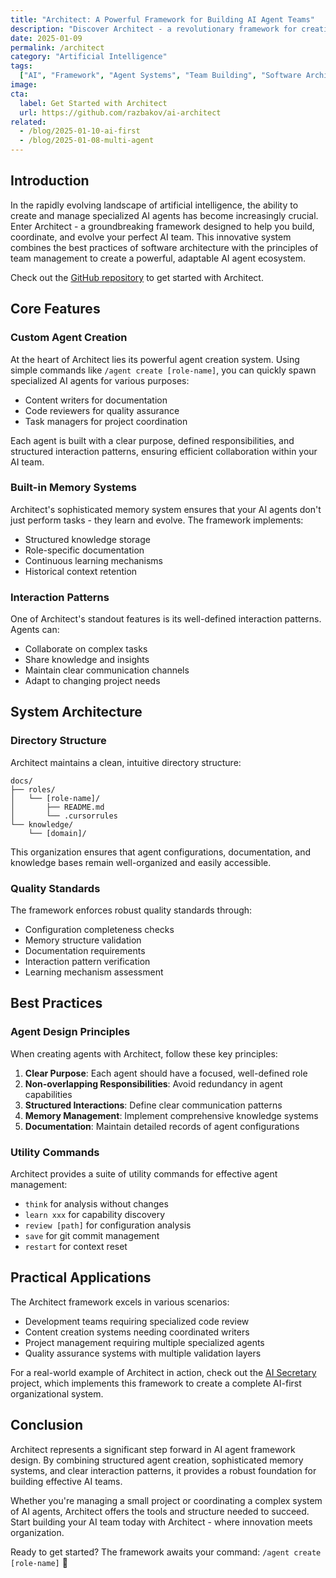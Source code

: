 ```yaml
---
title: "Architect: A Powerful Framework for Building AI Agent Teams"
description: "Discover Architect - a revolutionary framework for creating, managing, and evolving specialized AI agents that work together seamlessly."
date: 2025-01-09
permalink: /architect
category: "Artificial Intelligence"
tags:
  ["AI", "Framework", "Agent Systems", "Team Building", "Software Architecture"]
image:
cta:
  label: Get Started with Architect
  url: https://github.com/razbakov/ai-architect
related:
  - /blog/2025-01-10-ai-first
  - /blog/2025-01-08-multi-agent
---
```


## Introduction

In the rapidly evolving landscape of artificial intelligence, the ability to create and manage specialized AI agents has become increasingly crucial. Enter Architect - a groundbreaking framework designed to help you build, coordinate, and evolve your perfect AI team. This innovative system combines the best practices of software architecture with the principles of team management to create a powerful, adaptable AI agent ecosystem.

Check out the [GitHub repository](https://github.com/razbakov/ai-architect) to get started with Architect.

## Core Features

### Custom Agent Creation

At the heart of Architect lies its powerful agent creation system. Using simple commands like `/agent create [role-name]`, you can quickly spawn specialized AI agents for various purposes:

- Content writers for documentation
- Code reviewers for quality assurance
- Task managers for project coordination

Each agent is built with a clear purpose, defined responsibilities, and structured interaction patterns, ensuring efficient collaboration within your AI team.

### Built-in Memory Systems

Architect's sophisticated memory system ensures that your AI agents don't just perform tasks - they learn and evolve. The framework implements:

- Structured knowledge storage
- Role-specific documentation
- Continuous learning mechanisms
- Historical context retention

### Interaction Patterns

One of Architect's standout features is its well-defined interaction patterns. Agents can:

- Collaborate on complex tasks
- Share knowledge and insights
- Maintain clear communication channels
- Adapt to changing project needs

## System Architecture

### Directory Structure

Architect maintains a clean, intuitive directory structure:

```
docs/
├── roles/
│   └── [role-name]/
│       ├── README.md
│       └── .cursorrules
└── knowledge/
    └── [domain]/
```

This organization ensures that agent configurations, documentation, and knowledge bases remain well-organized and easily accessible.

### Quality Standards

The framework enforces robust quality standards through:

- Configuration completeness checks
- Memory structure validation
- Documentation requirements
- Interaction pattern verification
- Learning mechanism assessment

## Best Practices

### Agent Design Principles

When creating agents with Architect, follow these key principles:

1. **Clear Purpose**: Each agent should have a focused, well-defined role
2. **Non-overlapping Responsibilities**: Avoid redundancy in agent capabilities
3. **Structured Interactions**: Define clear communication patterns
4. **Memory Management**: Implement comprehensive knowledge systems
5. **Documentation**: Maintain detailed records of agent configurations

### Utility Commands

Architect provides a suite of utility commands for effective agent management:

- `think` for analysis without changes
- `learn xxx` for capability discovery
- `review [path]` for configuration analysis
- `save` for git commit management
- `restart` for context reset

## Practical Applications

The Architect framework excels in various scenarios:

- Development teams requiring specialized code review
- Content creation systems needing coordinated writers
- Project management requiring multiple specialized agents
- Quality assurance systems with multiple validation layers

For a real-world example of Architect in action, check out the [AI Secretary](/blog/2025-01-10-ai-first) project, which implements this framework to create a complete AI-first organizational system.

## Conclusion

Architect represents a significant step forward in AI agent framework design. By combining structured agent creation, sophisticated memory systems, and clear interaction patterns, it provides a robust foundation for building effective AI teams.

Whether you're managing a small project or coordinating a complex system of AI agents, Architect offers the tools and structure needed to succeed. Start building your AI team today with Architect - where innovation meets organization.

Ready to get started? The framework awaits your command: `/agent create [role-name]` 🚀
